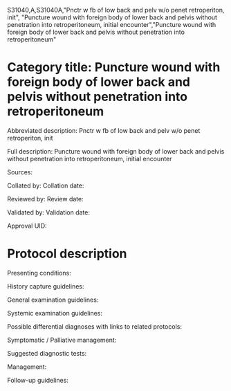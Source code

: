 S31040,A,S31040A,"Pnctr w fb of low back and pelv w/o penet retroperiton, init", "Puncture wound with foreign body of lower back and pelvis without penetration into retroperitoneum, initial encounter","Puncture wound with foreign body of lower back and pelvis without penetration into retroperitoneum"
# Category title: Puncture wound with foreign body of lower back and pelvis without penetration into retroperitoneum

Abbreviated description: Pnctr w fb of low back and pelv w/o penet retroperiton, init

Full description: Puncture wound with foreign body of lower back and pelvis without penetration into retroperitoneum, initial encounter

Sources:

Collated by:
Collation date:

Reviewed by:
Review date:

Validated by:
Validation date:

Approval UID:

# Protocol description

Presenting conditions:

History capture guidelines:

General examination guidelines:

Systemic examination guidelines:

Possible differential diagnoses with links to related protocols:

Symptomatic / Palliative management:

Suggested diagnostic tests:

Management:

Follow-up guidelines:
